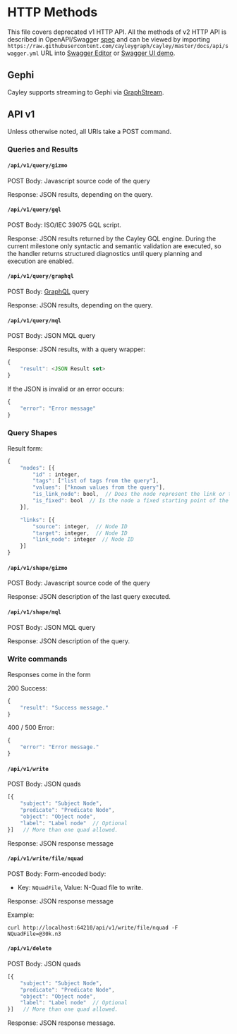# HTTP Methods

This file covers deprecated v1 HTTP API. All the methods of v2 HTTP API is described in OpenAPI/Swagger [spec](https://github.com/cayleygraph/cayley/tree/87c9c341848b59924a054ebc2dd0f2bf8c57c6a9/docs/api/swagger.yml) and can be viewed by importing `https://raw.githubusercontent.com/cayleygraph/cayley/master/docs/api/swagger.yml` URL into [Swagger Editor](https://editor.swagger.io/) or [Swagger UI demo](http://petstore.swagger.io/).

## Gephi

Cayley supports streaming to Gephi via [GraphStream](../query-languages/gephigraphstream.md).

## API v1

Unless otherwise noted, all URIs take a POST command.

### Queries and Results

#### `/api/v1/query/gizmo`

POST Body: Javascript source code of the query

Response: JSON results, depending on the query.

#### `/api/v1/query/gql`

POST Body: ISO/IEC 39075 GQL script.

Response: JSON results returned by the Cayley GQL engine. During the current
milestone only syntactic and semantic validation are executed, so the handler
returns structured diagnostics until query planning and execution are enabled.

#### `/api/v1/query/graphql`

POST Body: [GraphQL](../query-languages/graphql.md) query

Response: JSON results, depending on the query.

#### `/api/v1/query/mql`

POST Body: JSON MQL query

Response: JSON results, with a query wrapper:

```javascript
{
    "result": <JSON Result set>
}
```

If the JSON is invalid or an error occurs:

```javascript
{
    "error": "Error message"
}
```

### Query Shapes

Result form:

```javascript
{
    "nodes": [{
        "id" : integer,
        "tags": ["list of tags from the query"],
        "values": ["known values from the query"],
        "is_link_node": bool,  // Does the node represent the link or the node (the oval shapes)
        "is_fixed": bool  // Is the node a fixed starting point of the query
    }],

    "links": [{
        "source": integer,  // Node ID
        "target": integer,  // Node ID
        "link_node": integer  // Node ID
    }]
}
```

#### `/api/v1/shape/gizmo`

POST Body: Javascript source code of the query

Response: JSON description of the last query executed.

#### `/api/v1/shape/mql`

POST Body: JSON MQL query

Response: JSON description of the query.

### Write commands

Responses come in the form

200 Success:

```javascript
{
    "result": "Success message."
}
```

400 / 500 Error:

```javascript
{
    "error": "Error message."
}
```

#### `/api/v1/write`

POST Body: JSON quads

```javascript
[{
    "subject": "Subject Node",
    "predicate": "Predicate Node",
    "object": "Object node",
    "label": "Label node"  // Optional
}]   // More than one quad allowed.
```

Response: JSON response message

#### `/api/v1/write/file/nquad`

POST Body: Form-encoded body:

* Key: `NQuadFile`, Value: N-Quad file to write.

Response: JSON response message

Example:

```text
curl http://localhost:64210/api/v1/write/file/nquad -F NQuadFile=@30k.n3
```

#### `/api/v1/delete`

POST Body: JSON quads

```javascript
[{
    "subject": "Subject Node",
    "predicate": "Predicate Node",
    "object": "Object node",
    "label": "Label node"  // Optional
}]   // More than one quad allowed.
```

Response: JSON response message.

